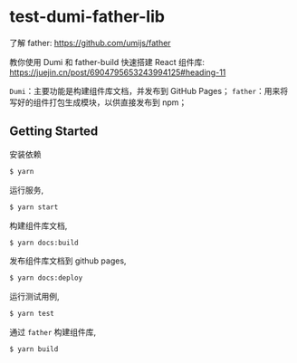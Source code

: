 # test-dumi-father-lib

了解 father: https://github.com/umijs/father

教你使用 Dumi 和 father-build 快速搭建 React 组件库: https://juejin.cn/post/6904795653243994125#heading-11

`Dumi`：主要功能是构建组件库文档，并发布到 GitHub Pages； `father`：用来将写好的组件打包生成模块，以供直接发布到 npm；

## Getting Started

安装依赖

```bash
$ yarn
```

运行服务,

```bash
$ yarn start
```

构建组件库文档,

```bash
$ yarn docs:build
```

发布组件库文档到 github pages,

```bash
$ yarn docs:deploy
```

运行测试用例,

```bash
$ yarn test
```

通过 `father` 构建组件库,

```bash
$ yarn build
```
